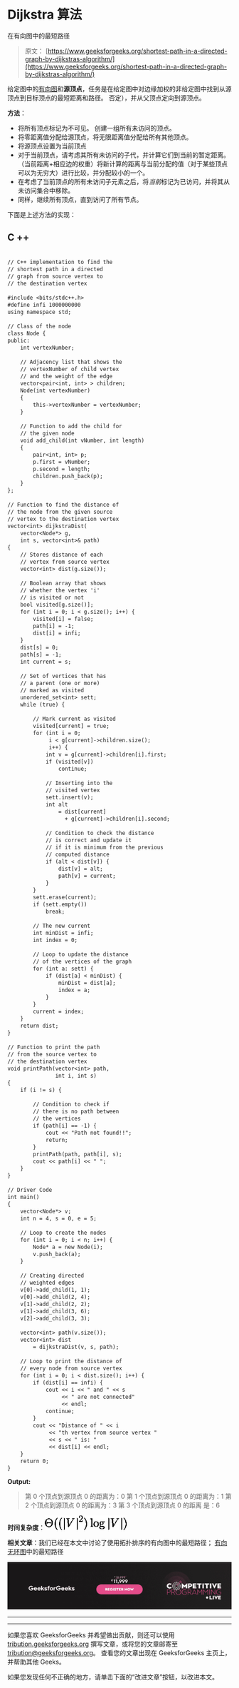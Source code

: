 # Dijkstra 算法

在有向图中的最短路径

> 原文： [https://www.geeksforgeeks.org/shortest-path-in-a-directed-graph-by-dijkstras-algorithm/](https://www.geeksforgeeks.org/shortest-path-in-a-directed-graph-by-dijkstras-algorithm/)

给定图中的[有向图](https://www.geeksforgeeks.org/euler-circuit-directed-graph/)和**源顶点**，任务是在给定图中对边缘加权的非给定图中找到从源顶点到目标顶点的最短距离和路径。 否定），并从父顶点定向到源顶点。

**方法**：

*   将所有顶点标记为不可见。 创建一组所有未访问的顶点。
*   将零距离值分配给源顶点，将无限距离值分配给所有其他顶点。
*   将源顶点设置为当前顶点
*   对于当前顶点，请考虑其所有未访问的子代，并计算它们到当前的暂定距离。 （当前距离+相应边的权重）将新计算的距离与当前分配的值（对于某些顶点可以为无穷大）进行比较，并分配较小的一个。
*   在考虑了当前顶点的所有未访问子元素之后，将*当前*标记为已访问，并将其从未访问集合中移除。
*   同样，继续所有顶点，直到访问了所有节点。

下面是上述方法的实现：

## C ++

```

// C++ implementation to find the 
// shortest path in a directed 
// graph from source vertex to 
// the destination vertex 

#include <bits/stdc++.h> 
#define infi 1000000000 
using namespace std; 

// Class of the node 
class Node { 
public: 
    int vertexNumber; 

    // Adjacency list that shows the 
    // vertexNumber of child vertex 
    // and the weight of the edge 
    vector<pair<int, int> > children; 
    Node(int vertexNumber) 
    { 
        this->vertexNumber = vertexNumber; 
    } 

    // Function to add the child for 
    // the given node 
    void add_child(int vNumber, int length) 
    { 
        pair<int, int> p; 
        p.first = vNumber; 
        p.second = length; 
        children.push_back(p); 
    } 
}; 

// Function to find the distance of 
// the node from the given source 
// vertex to the destination vertex 
vector<int> dijkstraDist( 
    vector<Node*> g, 
    int s, vector<int>& path) 
{ 
    // Stores distance of each 
    // vertex from source vertex 
    vector<int> dist(g.size()); 

    // Boolean array that shows 
    // whether the vertex 'i' 
    // is visited or not 
    bool visited[g.size()]; 
    for (int i = 0; i < g.size(); i++) { 
        visited[i] = false; 
        path[i] = -1; 
        dist[i] = infi; 
    } 
    dist[s] = 0; 
    path[s] = -1; 
    int current = s; 

    // Set of vertices that has 
    // a parent (one or more) 
    // marked as visited 
    unordered_set<int> sett; 
    while (true) { 

        // Mark current as visited 
        visited[current] = true; 
        for (int i = 0; 
             i < g[current]->children.size(); 
             i++) { 
            int v = g[current]->children[i].first; 
            if (visited[v]) 
                continue; 

            // Inserting into the 
            // visited vertex 
            sett.insert(v); 
            int alt 
                = dist[current] 
                  + g[current]->children[i].second; 

            // Condition to check the distance 
            // is correct and update it 
            // if it is minimum from the previous 
            // computed distance 
            if (alt < dist[v]) { 
                dist[v] = alt; 
                path[v] = current; 
            } 
        } 
        sett.erase(current); 
        if (sett.empty()) 
            break; 

        // The new current 
        int minDist = infi; 
        int index = 0; 

        // Loop to update the distance 
        // of the vertices of the graph 
        for (int a: sett) { 
            if (dist[a] < minDist) { 
                minDist = dist[a]; 
                index = a; 
            } 
        } 
        current = index; 
    } 
    return dist; 
} 

// Function to print the path 
// from the source vertex to 
// the destination vertex 
void printPath(vector<int> path, 
               int i, int s) 
{ 
    if (i != s) { 

        // Condition to check if 
        // there is no path between 
        // the vertices 
        if (path[i] == -1) { 
            cout << "Path not found!!"; 
            return; 
        } 
        printPath(path, path[i], s); 
        cout << path[i] << " "; 
    } 
} 

// Driver Code 
int main() 
{ 
    vector<Node*> v; 
    int n = 4, s = 0, e = 5; 

    // Loop to create the nodes 
    for (int i = 0; i < n; i++) { 
        Node* a = new Node(i); 
        v.push_back(a); 
    } 

    // Creating directed 
    // weighted edges 
    v[0]->add_child(1, 1); 
    v[0]->add_child(2, 4); 
    v[1]->add_child(2, 2); 
    v[1]->add_child(3, 6); 
    v[2]->add_child(3, 3); 

    vector<int> path(v.size()); 
    vector<int> dist 
        = dijkstraDist(v, s, path); 

    // Loop to print the distance of 
    // every node from source vertex 
    for (int i = 0; i < dist.size(); i++) { 
        if (dist[i] == infi) { 
            cout << i << " and " << s 
                 << " are not connected"
                 << endl; 
            continue; 
        } 
        cout << "Distance of " << i 
             << "th vertex from source vertex "
             << s << " is: "
             << dist[i] << endl; 
    } 
    return 0; 
} 

```

**Output:**

> 第 0 个顶点到源顶点 0 的距离为：0
> 第 1 个顶点到源顶点 0 的距离为：1
> 第 2 个顶点到源顶点 0 的距离为：3
> 第 3 个顶点到源顶点 0 的距离 是：6

**时间复杂度**：![{\displaystyle \Theta ((|V|^{2})\log |V|)}](img/72fce0050b803ab4d702aea619568a1a.png "Rendered by QuickLaTeX.com")

**相关文章**：我们已经在本文中讨论了使用拓扑排序的有向图中的最短路径； [有向无环图](https://www.geeksforgeeks.org/shortest-path-for-directed-acyclic-graphs/)中的最短路径

[![competitive-programming-img](img/5211864e7e7a28eeeb039fa5d6073a24.png)](https://practice.geeksforgeeks.org/courses/competitive-programming-live?utm_source=geeksforgeeks&utm_medium=article&utm_campaign=gfg_article_cp)

* * *

* * *

如果您喜欢 GeeksforGeeks 并希望做出贡献，则还可以使用 [tribution.geeksforgeeks.org](https://contribute.geeksforgeeks.org/) 撰写文章，或将您的文章邮寄至 tribution@geeksforgeeks.org。 查看您的文章出现在 GeeksforGeeks 主页上，并帮助其他 Geeks。

如果您发现任何不正确的地方，请单击下面的“改进文章”按钮，以改进本文。